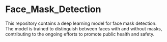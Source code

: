 # Face_Mask_Detection
This repository contains a deep learning model for face mask detection. The model is trained to distinguish between faces with and without masks, contributing to the ongoing efforts to promote public health and safety.
